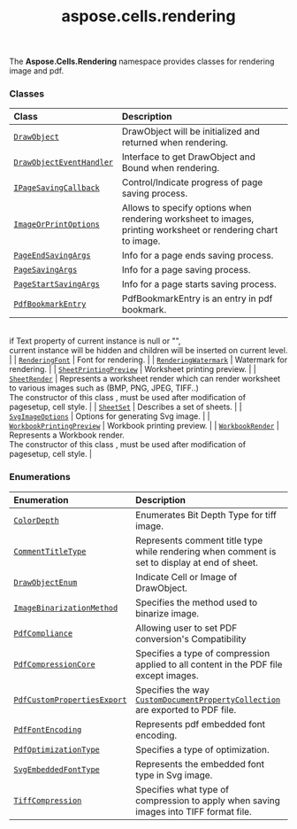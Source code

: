 ﻿---
title: aspose.cells.rendering
second_title: Aspose.Cells for Python via .NET API References
description: 
type: docs
weight: 10
url: /aspose.cells.rendering/
is_root: false
---

The **Aspose.Cells.Rendering**  namespace provides classes for rendering image and pdf.

### Classes
| Class | Description |
| :- | :- |
| [`DrawObject`](/cells/python-net/aspose.cells.rendering/drawobject) | DrawObject will be initialized and returned when rendering. |
| [`DrawObjectEventHandler`](/cells/python-net/aspose.cells.rendering/drawobjecteventhandler) | Interface to get DrawObject and Bound when rendering. |
| [`IPageSavingCallback`](/cells/python-net/aspose.cells.rendering/ipagesavingcallback) | Control/Indicate progress of page saving process. |
| [`ImageOrPrintOptions`](/cells/python-net/aspose.cells.rendering/imageorprintoptions) | Allows to specify options when rendering worksheet to images, printing worksheet or rendering chart to image. |
| [`PageEndSavingArgs`](/cells/python-net/aspose.cells.rendering/pageendsavingargs) | Info for a page ends saving process. |
| [`PageSavingArgs`](/cells/python-net/aspose.cells.rendering/pagesavingargs) | Info for a page saving process. |
| [`PageStartSavingArgs`](/cells/python-net/aspose.cells.rendering/pagestartsavingargs) | Info for a page starts saving process. |
| [`PdfBookmarkEntry`](/cells/python-net/aspose.cells.rendering/pdfbookmarkentry) | PdfBookmarkEntry is an entry in pdf bookmark.<br/>if Text property of current instance is null or "",<br/>current instance will be hidden and children will be inserted on current level. |
| [`RenderingFont`](/cells/python-net/aspose.cells.rendering/renderingfont) | Font for rendering. |
| [`RenderingWatermark`](/cells/python-net/aspose.cells.rendering/renderingwatermark) | Watermark for rendering. |
| [`SheetPrintingPreview`](/cells/python-net/aspose.cells.rendering/sheetprintingpreview) | Worksheet printing preview. |
| [`SheetRender`](/cells/python-net/aspose.cells.rendering/sheetrender) | Represents a worksheet render which can render worksheet to various images such as (BMP, PNG, JPEG, TIFF..)<br/>The constructor of this class , must be used after modification of pagesetup, cell style. |
| [`SheetSet`](/cells/python-net/aspose.cells.rendering/sheetset) | Describes a set of sheets. |
| [`SvgImageOptions`](/cells/python-net/aspose.cells.rendering/svgimageoptions) | Options for generating Svg image. |
| [`WorkbookPrintingPreview`](/cells/python-net/aspose.cells.rendering/workbookprintingpreview) | Workbook printing preview. |
| [`WorkbookRender`](/cells/python-net/aspose.cells.rendering/workbookrender) | Represents a Workbook render. <br/>The constructor of this class , must be used after modification of pagesetup, cell style. |


### Enumerations
| Enumeration | Description |
| :- | :- |
| [`ColorDepth`](/cells/python-net/aspose.cells.rendering/colordepth) | Enumerates Bit Depth Type for tiff image. |
| [`CommentTitleType`](/cells/python-net/aspose.cells.rendering/commenttitletype) | Represents comment title type while rendering when comment is set to display at end of sheet. |
| [`DrawObjectEnum`](/cells/python-net/aspose.cells.rendering/drawobjectenum) | Indicate Cell or Image of DrawObject. |
| [`ImageBinarizationMethod`](/cells/python-net/aspose.cells.rendering/imagebinarizationmethod) | Specifies the method used to binarize image. |
| [`PdfCompliance`](/cells/python-net/aspose.cells.rendering/pdfcompliance) | Allowing user to set PDF conversion's Compatibility |
| [`PdfCompressionCore`](/cells/python-net/aspose.cells.rendering/pdfcompressioncore) | Specifies a type of compression applied to all content in the PDF file except images. |
| [`PdfCustomPropertiesExport`](/cells/python-net/aspose.cells.rendering/pdfcustompropertiesexport) | Specifies the way [`CustomDocumentPropertyCollection`](/cells/python-net/aspose.cells.properties/customdocumentpropertycollection) are exported to PDF file. |
| [`PdfFontEncoding`](/cells/python-net/aspose.cells.rendering/pdffontencoding) | Represents pdf embedded font encoding. |
| [`PdfOptimizationType`](/cells/python-net/aspose.cells.rendering/pdfoptimizationtype) | Specifies a type of optimization. |
| [`SvgEmbeddedFontType`](/cells/python-net/aspose.cells.rendering/svgembeddedfonttype) | Represents the embedded font type in Svg image. |
| [`TiffCompression`](/cells/python-net/aspose.cells.rendering/tiffcompression) | Specifies what type of compression to apply when saving images into TIFF format file. |


